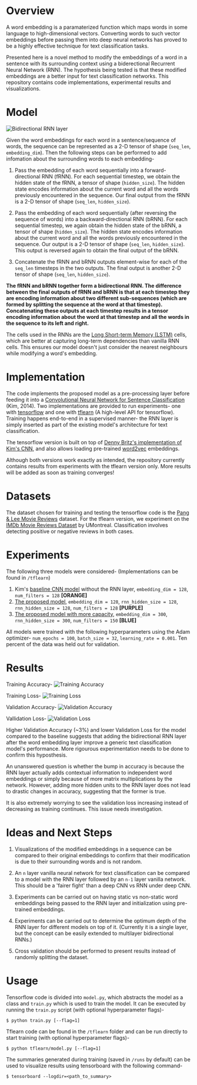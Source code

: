 # Overview
A word embedding is a paramaterized function which maps words in some language to high-dimensional vectors. Converting words to such vector embeddings before passing them into deep neural networks has proved to be a highly effective technique for text classification tasks. 

Presented here is a novel method to modify the embeddings of a word in a sentence with its surrounding context using a biderectional Recurrent Neural Network (RNN). The hypothesis being tested is that these modified embeddings are a better input for text classification networks. This repository contains code implementations, experimental results and visualizations.

# Model
![Bidirectional RNN layer](../master/res/bidirectional-rnn.png?raw=true)

Given the word embeddings for each word in a sentence/sequence of words, the sequence can be represented as a 2-D tensor of shape (`seq_len`, `embedding_dim`). Then the following steps can be performed to add infomation about the surrounding words to each embedding- 

1. Pass the embedding of each word sequentially into a forward-directional RNN (fRNN). For each sequential timestep, we obtain the hidden state of the fRNN, a tensor of shape (`hidden_size`). The hidden state encodes information about the current word and all the words previously encountered in the sequence. Our final output from the fRNN is a 2-D tensor of shape (`seq_len`, `hidden_size`). 

2. Pass the embedding of each word sequentially (after reversing the sequence of words) into a backward-directional RNN (bRNN). For each sequential timestep, we again obtain the hidden state of the bRNN, a tensor of shape (`hidden_size`). The hidden state encodes information about the current word and all the words previously encountered in the sequence. Our output is a 2-D tensor of shape (`seq_len`, `hidden_size`). This output is reversed again to obtain the final output of the bRNN. 

3. Concatenate the fRNN and bRNN outputs element-wise for each of the `seq_len` timesteps in the two outputs. The final output is another 2-D tensor of shape (`seq_len`, `hidden_size`).

**The fRNN and bRNN together form a bidirectional RNN. The difference between the final outputs of fRNN and bRNN is that at each timestep they are encoding information about two different sub-sequences (which are formed by splitting the sequence at the word at that timestep). Concatenating these outputs at each timestep results in a tensor encoding information about the word at that timestep and all the words in the sequence to its left and right.**

The cells used in the RNNs are the [Long Short-term Memory (LSTM)](http://deeplearning.cs.cmu.edu/pdfs/Hochreiter97_lstm.pdf) cells, which are better at capturing long-term dependencies than vanilla RNN cells. This ensures our model doesn't just consider the nearest neighbours while modifying a word's embedding.

# Implementation
The code implements the proposed model as a pre-processing layer before feeding it into a [Convolutional Neural Network for Sentence Classification](https://arxiv.org/abs/1408.5882) (Kim, 2014). Two implementations are provided to run experiments- one with [tensorflow](https://www.tensorflow.org/) and one with [tflearn](http://tflearn.org/) (A high-level API for tensorflow). Training happens end-to-end in a supervised manner- the RNN layer is simply inserted as part of the existing model's architecture for text classification.

The tensorflow version is built on top of [Denny Britz's implementation of Kim's CNN](https://github.com/dennybritz/cnn-text-classification-tf), and also allows loading pre-trained [word2vec](https://code.google.com/archive/p/word2vec/) embeddings. 

Although both versions work exactly as intended, the repository currently contains results from experiments with the tflearn version only. More results will be added as soon as training converges!

# Datasets
The dataset chosen for training and testing the tensorflow code is the [Pang & Lee Movie Reviews](http://www.cs.cornell.edu/people/pabo/movie-review-data/) dataset. For the tflearn version, we experiment on the [IMDb Movie Reviews Dataset](http://www.iro.umontreal.ca/~lisa/deep/data/imdb.pkl) by UMontreal. Classification involves detecting positive or negative reviews in both cases.

# Experiments
The following three models were considered- (Implementations can be found in `/tflearn`)

1. Kim's [baseline CNN model](../master/res/cnn-128.png?raw=true) without the RNN layer, `embedding_dim = 128`, `num_filters = 128` **[ORANGE]**
2. [The proposed model](../master/res/lstm%2Bcnn-128.png?raw=true), `embedding_dim = 128`, `rnn_hidden_size = 128`, `rnn_hidden_size = 128`, `num_filters = 128` **[PURPLE]**
3. [The proposed model with more capacity](../master/res/lstm%2Bcnn-300.png?raw=true), `embedding_dim = 300`, `rnn_hidden_size = 300`, `num_filters = 150` **[BLUE]**

All models were trained with the following hyperparameters using the Adam optimizer- `num_epochs = 100`, `batch_size = 32`, `learning_rate = 0.001`. Ten percent of the data was held out for validation.

# Results
Training Accuracy-
![Training Accuracy](../master/res/acc.png?raw=true)

Training Loss- 
![Training Loss](../master/res/loss.png?raw=true)

Validation Accuracy-
![Validation Accuracy](../master/res/acc-val.png?raw=true)

Vallidation Loss-
![Validation Loss](../master/res/loss-val.png?raw=true)

Higher Validation Accuracy (~3%) and lower Validation Loss for the model compared to the baseline suggests that adding the bidirectional RNN layer after the word embedding layer improve a generic text classification model's performance. More rigourous experimentation needs to be done to confirm this hyposthesis.

An unanswered question is whether the bump in accuracy is because the RNN layer actually adds contextual information to independent word embeddings or simply because of more matrix multiplications by the network. However, adding more hidden units to the RNN layer does not lead to drastic changes in accuracy, suggesting that the former is true.

It is also extremely worrying to see the validation loss increasing instead of decreasing as training continues. This issue needs investigation.

# Ideas and Next Steps
1. Visualizations of the modified embeddings in a sequence can be compared to their original embeddings to confirm that their modification is due to their surrounding words and is not random.

2. An `n` layer vanilla neural network for text classification can be compared to a model with the RNN layer followed by an `n-1` layer vanilla network. This should be a 'fairer fight' than a deep CNN vs RNN under deep CNN.

3. Experiments can be carried out on having static vs non-static word embeddings being passed to the RNN layer and initialization using pre-trained embeddings. 

4. Experiments can be carried out to determine the optimum depth of the RNN layer for different models on top of it. (Currently it is a single layer, but the concept can be easily extended to multilayer bidirectional RNNs.)

5. Cross validation should be performed to present results instead of randomly splitting the dataset.

# Usage
Tensorflow code is divided into `model.py`, which abstracts the model as a class and `train.py` which is used to train the model. It can be executed by running the `train.py` script (with optional hyperparameter flags)-
```
$ python train.py [--flag=1]
```

Tflearn code can be found in the `/tflearn` folder and can be run directly to start training (with optional hyperparameter flags)-
```
$ python tflearn/model.py [--flag=1]
```

The summaries generated during training (saved in `/runs` by default) can be used to visualize results using tensorboard with the following command-
```
$ tensorboard --logdir=<path_to_summary>
```

